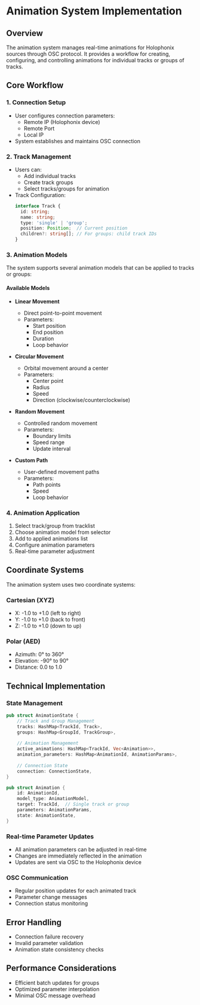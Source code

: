 # Animation System Implementation

## Overview
The animation system manages real-time animations for Holophonix sources through OSC protocol. It provides a workflow for creating, configuring, and controlling animations for individual tracks or groups of tracks.

## Core Workflow

### 1. Connection Setup
- User configures connection parameters:
  - Remote IP (Holophonix device)
  - Remote Port
  - Local IP
- System establishes and maintains OSC connection

### 2. Track Management
- Users can:
  - Add individual tracks
  - Create track groups
  - Select tracks/groups for animation
- Track Configuration:
  ```typescript
  interface Track {
    id: string;
    name: string;
    type: 'single' | 'group';
    position: Position;  // Current position
    children?: string[]; // For groups: child track IDs
  }
  ```

### 3. Animation Models
The system supports several animation models that can be applied to tracks or groups:

#### Available Models
- **Linear Movement**
  - Direct point-to-point movement
  - Parameters:
    - Start position
    - End position
    - Duration
    - Loop behavior

- **Circular Movement**
  - Orbital movement around a center
  - Parameters:
    - Center point
    - Radius
    - Speed
    - Direction (clockwise/counterclockwise)

- **Random Movement**
  - Controlled random movement
  - Parameters:
    - Boundary limits
    - Speed range
    - Update interval

- **Custom Path**
  - User-defined movement paths
  - Parameters:
    - Path points
    - Speed
    - Loop behavior

### 4. Animation Application
1. Select track/group from tracklist
2. Choose animation model from selector
3. Add to applied animations list
4. Configure animation parameters
5. Real-time parameter adjustment

## Coordinate Systems
The animation system uses two coordinate systems:

### Cartesian (XYZ)
- X: -1.0 to +1.0 (left to right)
- Y: -1.0 to +1.0 (back to front)
- Z: -1.0 to +1.0 (down to up)

### Polar (AED)
- Azimuth: 0° to 360°
- Elevation: -90° to 90°
- Distance: 0.0 to 1.0

## Technical Implementation

### State Management
```rust
pub struct AnimationState {
    // Track and Group Management
    tracks: HashMap<TrackId, Track>,
    groups: HashMap<GroupId, TrackGroup>,
    
    // Animation Management
    active_animations: HashMap<TrackId, Vec<Animation>>,
    animation_parameters: HashMap<AnimationId, AnimationParams>,
    
    // Connection State
    connection: ConnectionState,
}

pub struct Animation {
    id: AnimationId,
    model_type: AnimationModel,
    target: TrackId,  // Single track or group
    parameters: AnimationParams,
    state: AnimationState,
}
```

### Real-time Parameter Updates
- All animation parameters can be adjusted in real-time
- Changes are immediately reflected in the animation
- Updates are sent via OSC to the Holophonix device

### OSC Communication
- Regular position updates for each animated track
- Parameter change messages
- Connection status monitoring

## Error Handling
- Connection failure recovery
- Invalid parameter validation
- Animation state consistency checks

## Performance Considerations
- Efficient batch updates for groups
- Optimized parameter interpolation
- Minimal OSC message overhead
